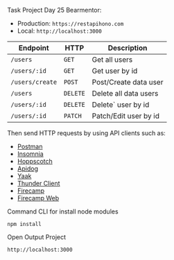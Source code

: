 Task Project Day 25 Bearmentor:

- Production: `https://restapihono.com`
- Local: `http://localhost:3000`

| Endpoint        | HTTP     | Description           |
| --------------- | -------- | --------------------- |
| `/users`        | `GET`    | Get all users         |
| `/users/:id`    | `GET`    | Get user by id        |
| `/users/create` | `POST`   | Post/Create data user |
| `/users`        | `DELETE` | Delete all data users |
| `/users/:id`    | `DELETE` | Delete` user by id    |
| `/users/:id`    | `PATCH`  | Patch/Edit user by id |

Then send HTTP requests by using API clients such as:

- [Postman](https://postman.com)
- [Insomnia](https://insomnia.rest)
- [Hoppscotch](https://hoppscotch.io)
- [Apidog](https://apidog.com)
- [Yaak](https://yaak.app)
- [Thunder Client](https://thunderclient.com)
- [Firecamp](https://firecamp.io)
- [Firecamp Web](https://firecamp.dev)

Command CLI for install node modules

```
npm install
```

Open Output Project

```
http://localhost:3000
```
